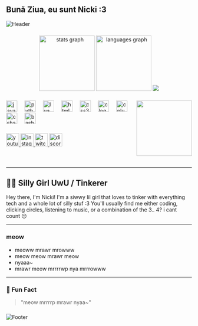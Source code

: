 <h2 align="left">Bună Ziua, eu sunt Nicki :3</h2>

![Header](https://capsule-render.vercel.app/api?type=waving&color=gradient&height=180&section=header&text=ProSureString%20-%20Nicki%20%7C%20Tinkerer&fontSize=38&fontAlignY=32)

###

<div align="center">
  <img src="https://github-readme-stats.vercel.app/api?username=prosurestring&hide_title=false&hide_rank=false&show_icons=true&include_all_commits=true&count_private=true&disable_animations=false&theme=transparent&locale=en&hide_border=false" height="150" alt="stats graph"  />
  <img src="https://github-readme-stats.vercel.app/api/top-langs?username=prosurestring&locale=en&hide_title=false&layout=compact&card_width=320&langs_count=5&theme=transparent&hide_border=false" height="150" alt="languages graph"  />
  <img src="https://github-readme-stats.hackclub.dev/api/wakatime?username=863&api_domain=hackatime.hackclub.com&&custom_title=Hackatime+Stats&layout=compact&cache_seconds=0&langs_count=8&theme=transparent" />
</div>

###

<img align="right" height="150" src="https://cdn.discordapp.com/avatars/678287437583351808/67fa0aef77c472d50efcee84905b0fc1.png?size=2048"  />

###

<div align="left">
  <img src="https://cdn.jsdelivr.net/gh/devicons/devicon/icons/java/java-original.svg" height="30" alt="java logo"  />
  <img width="12" />
  <img src="https://cdn.jsdelivr.net/gh/devicons/devicon/icons/python/python-original.svg" height="30" alt="python logo"  />
  <img width="12" />
  <img src="https://cdn.jsdelivr.net/gh/devicons/devicon/icons/lua/lua-original.svg" height="30" alt="lua logo"  />
  <img width="12" />
  <img src="https://cdn.jsdelivr.net/gh/devicons/devicon/icons/html5/html5-original.svg" height="30" alt="html5 logo"  />
  <img width="12" />
  <img src="https://cdn.jsdelivr.net/gh/devicons/devicon/icons/css3/css3-original.svg" height="30" alt="css3 logo"  />
  <img width="12" />
  <img src="https://cdn.jsdelivr.net/gh/devicons/devicon/icons/c/c-original.svg" height="30" alt="c logo"  />
  <img width="12" />
  <img src="https://cdn.jsdelivr.net/gh/devicons/devicon/icons/cplusplus/cplusplus-original.svg" height="30" alt="cplusplus logo"  />
  <img width="12" />
  <img src="https://cdn.jsdelivr.net/gh/devicons/devicon/icons/csharp/csharp-original.svg" height="30" alt="csharp logo"  />
  <img width="12" />
  <img src="https://cdn.jsdelivr.net/gh/devicons/devicon/icons/bash/bash-original.svg" height="30" alt="bash logo"  />
  <!--frameworks ig <img width="12" />
  <img src="https://cdn.jsdelivr.net/gh/devicons/devicon/icons/dotnet/dotnet-original.svg" height="30" alt="dotnet logo"  />
  <img width="12" />
  <img src="https://cdn.jsdelivr.net/gh/devicons/devicon/icons/docker/docker-original.svg" height="30" alt="docker logo"  />
  <img width="12" />
  <img src="https://cdn.jsdelivr.net/gh/devicons/devicon/icons/flask/flask-original.svg" height="30" alt="flask logo"  />-->
</div>

###

<div align="left">
  <a href="https://www.youtube.com/@ProSureString">
    <img src="https://img.shields.io/static/v1?message=Youtube&logo=youtube&label=&color=FF0000&logoColor=white&labelColor=&style=for-the-badge" height="35" alt="youtube logo"  />
  </a>
  <a href="https://twitter.com/prosurestring">
    <img src="https://img.shields.io/static/v1?message=Twitter&logo=twitter&label=&color=0077B5&logoColor=white&labelColor=&style=for-the-badge" height="35" alt="instagram logo"  />
  </a>
  <a href="https://twitch.tv/@prosurestringium">
      <img src="https://img.shields.io/static/v1?message=Twitch&logo=twitch&label=&color=9146FF&logoColor=white&labelColor=&style=for-the-badge" height="35" alt="twitch logo"  />
  </a>
  <a href="https://discord.com/users/678287437583351808">
    <img src="https://img.shields.io/static/v1?message=Discord&logo=discord&label=&color=7289DA&logoColor=white&labelColor=&style=for-the-badge" height="35" alt="discord logo"  />
  </a>
</div>

###

<br clear="both">

---

## 🏳️‍🌈 Silly Girl UwU / Tinkerer

Hey there, I'm Nicki! 
I'm a siwwy lil girl that loves to tinker with everything tech and a whole lot of silly stuf :3
You'll usually find me either coding, clicking circles, listening to music, or a combination of the 3.. 4? i cant count 😔
<!--
---
in favor of one above
### 💻 Languages & Tools

![Python](https://img.shields.io/badge/Python-3776AB?logo=python&logoColor=white)
![Java](https://img.shields.io/badge/Java-007396?logo=java&logoColor=white)
![Lua](https://img.shields.io/badge/Lua-2C2D72?logo=lua&logoColor=white)
![C#](https://img.shields.io/badge/C%23-239120?logo=c-sharp&logoColor=white)
![XAML](https://img.shields.io/badge/XAML-0C54C2?logo=xaml&logoColor=white)-->

---

### meow

- meoww mrawr mrowww
- meow meow mrawr meow
- nyaaa~
- mrawr meow mrrrrwp nya mrrrowww

---

### 🌈 Fun Fact

> "meow mrrrrp mrawr nyaa~"

###

###

![Footer](https://capsule-render.vercel.app/api?type=waving&color=gradient&height=100&section=footer)

###

<!--
**ProSureString/ProSureString** is a ✨ _special_ ✨ repository because its `README.md` (this file) appears on your GitHub profile.

Here are some ideas to get you started:

- 🔭 I’m currently working on ...
- 🌱 I’m currently learning ...
- 👯 I’m looking to collaborate on ...
- 🤔 I’m looking for help with ...
- 💬 Ask me about ...
- 📫 How to reach me: ...
- 😄 Pronouns: ...
- ⚡ Fun fact: ...
-->
